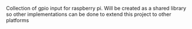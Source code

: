 

Collection of gpio input for raspberry pi.
Will be created as a shared library so other implementations
can be done to extend this project to other platforms